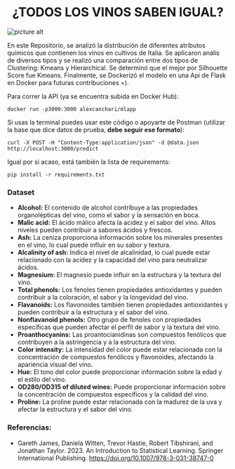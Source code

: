 # <h1 align="center">¿TODOS LOS VINOS SABEN IGUAL?</h1>

![picture alt](https://cdn.businessinsider.es/sites/navi.axelspringer.es/public/media/image/2021/08/copas-2446819.jpg?tf=3840x)

En este Repositorio, se analizó la distribución de diferentes atributos químicos que contienen los vinos en cultivos de Italia. Se aplicaron anális de diversos tipos y se realizó una comparación entre dos tipos de Clustering: Kmeans y Hierarchical. Se determinó que el mejor por Silhouette Score fue Kmeans. Finalmente, se Dockerizó el modelo en una Api de Flask en Docker para futuras contribuciones =). 


Para correr la API (ya se encuentra subida en Docker Hub):
<p></p>

```docker run -p3000:3000 alexcanchari/mlapp``` 



Si usas la terminal puedes usar este código o apoyarte de Postman (utilizar la base que dice datos de prueba, **debe seguir ese formato**):
<p> </p>

`curl -X POST -H "Content-Type:application/json" -d @data.json http://localhost:3000/predict`

Igual por si acaso, está también la lista de requirements:
<p> </p>

`pip install -r requirements.txt`


### Dataset

* **Alcohol:** El contenido de alcohol contribuye a las propiedades organolépticas del vino, como el sabor y la sensación en boca.
* **Malic acid:** El ácido málico afecta la acidez y el sabor del vino. Altos niveles pueden contribuir a sabores ácidos y frescos.
* **Ash:** La ceniza proporciona información sobre los minerales presentes en el vino, lo cual puede influir en su sabor y textura.
* **Alcalinity of ash:** Indica el nivel de alcalinidad, lo cual puede estar relacionado con la acidez y la capacidad del vino para neutralizar ácidos.
* **Magnesium:** El magnesio puede influir en la estructura y la textura del vino.
* **Total phenols:** Los fenoles tienen propiedades antioxidantes y pueden contribuir a la coloración, el sabor y la longevidad del vino.
* **Flavanoids:** Los flavonoides también tienen propiedades antioxidantes y pueden contribuir a la estructura y el sabor del vino.
* **Nonflavanoid phenols:** Otro grupo de fenoles con propiedades específicas que pueden afectar el perfil de sabor y la textura del vino.
* **Proanthocyanins:** Las proantocianidinas son compuestos fenólicos que contribuyen a la astringencia y a la estructura del vino.
* **Color intensity:** La intensidad del color puede estar relacionada con la concentración de compuestos fenólicos y flavonoides, afectando la apariencia visual del vino.
* **Hue:** El tono del color puede proporcionar información sobre la edad y el estilo del vino.
* **OD280/OD315 of diluted wines:** Puede proporcionar información sobre la concentración de compuestos específicos y la calidad del vino.
* **Proline:** La proline puede estar relacionada con la madurez de la uva y afectar la estructura y el sabor del vino.


### Referencias:

* Gareth James, Daniela Witten, Trevor Hastie, Robert Tibshirani, and Jonathan Taylor. 2023. An Introduction to Statistical Learning. Springer International Publishing. https://doi.org/10.1007/978-3-031-38747-0
